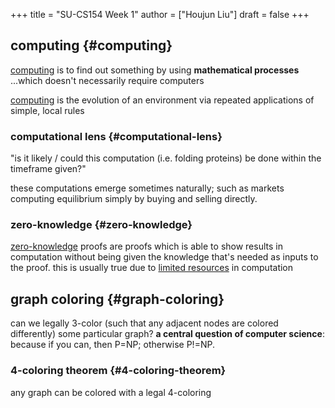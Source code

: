 +++
title = "SU-CS154 Week 1"
author = ["Houjun Liu"]
draft = false
+++

## computing {#computing}

[computing](#computing) is to find out something by using **mathematical processes** ...which doesn't necessarily require computers

[computing](#computing) is the evolution of an environment via repeated applications of simple, local rules


### computational lens {#computational-lens}

"is it likely / could this computation (i.e. folding proteins) be done within the timeframe given?"

these computations emerge sometimes naturally; such as markets computing equilibrium simply by buying and selling directly.


### zero-knowledge {#zero-knowledge}

[zero-knowledge](#zero-knowledge) proofs are proofs which is able to show results in computation without being given the knowledge that's needed as inputs to the proof. this is usually true due to [limited resources](#zero-knowledge) in computation


## graph coloring {#graph-coloring}

can we legally 3-color (such that any adjacent nodes are colored differently) some particular graph? **a central question of computer science**: because if you can, then P=NP; otherwise P!=NP.


### 4-coloring theorem {#4-coloring-theorem}

any graph can be colored with a legal 4-coloring
